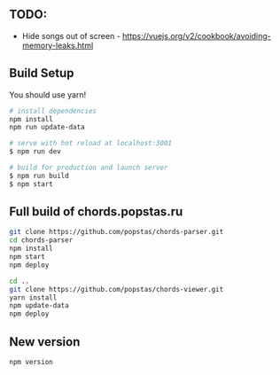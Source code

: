 ## TODO:
- Hide songs out of screen - https://vuejs.org/v2/cookbook/avoiding-memory-leaks.html

## Build Setup

You should use yarn!

``` bash
# install dependencies
npm install
npm run update-data

# serve with hot reload at localhost:3001
$ npm run dev

# build for production and launch server
$ npm run build
$ npm start
```

## Full build of chords.popstas.ru

``` bash
git clone https://github.com/popstas/chords-parser.git
cd chords-parser
npm install
npm start
npm deploy

cd ..
git clone https://github.com/popstas/chords-viewer.git
yarn install
npm update-data
npm deploy
```

## New version

``` bash
npm version
```
